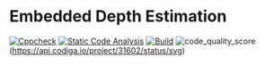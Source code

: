 # Embedded Depth Estimation
[![Cppcheck](https://github.com/SavithaPechimuthu/M2-EmbSys/actions/workflows/c-cpp.yml/badge.svg)](https://github.com/SavithaPechimuthu/M2-EmbSys/actions/workflows/c-cpp.yml)
[![Static Code Analysis](https://github.com/SavithaPechimuthu/M2-EmbSys/actions/workflows/static.yml/badge.svg)](https://github.com/SavithaPechimuthu/M2-EmbSys/actions/workflows/static.yml)
[![Build](https://github.com/SavithaPechimuthu/M2-EmbSys/actions/workflows/Build.yml/badge.svg)](https://github.com/SavithaPechimuthu/M2-EmbSys/actions/workflows/Build.yml)
![code_quality_score](https://api.codiga.io/project/31602/score/svg)
(https://api.codiga.io/project/31602/status/svg)
